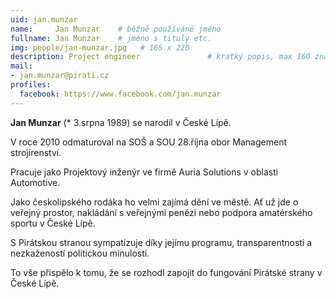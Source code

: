 ```yaml
---
uid: jan.munzar
name:     Jan Munzar  	# běžně používáné jméno
fullname: Jan Munzar  	# jméno s tituly etc.
img: people/jan-munzar.jpg   # 165 x 220
description: Project engineer           	# kratký popis, max 160 znaků
mail:
- jan.munzar@pirati.cz
profiles:
  facebook: https://www.facebook.com/jan.munzar
---
```

**Jan Munzar** (* 3.srpna 1989) se narodil v České Lípě.

V roce 2010 odmaturoval na SOŠ a SOU 28.října obor Management strojírenství.

Pracuje jako Projektový inženýr ve firmě Auria Solutions v oblasti Automotive.

Jako českolipského rodáka ho velmi zajímá dění ve městě. Ať už jde o veřejný prostor, nakládání s veřejnými penězi nebo podpora amatérského sportu v České Lípě.

S Pirátskou stranou sympatizuje díky jejímu programu, transparentnosti a nezkažeností politickou minulostí.

To vše přispělo k tomu, že se rozhodl zapojit do fungování Pirátské strany v České Lípě.
